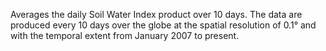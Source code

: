 Averages the daily Soil Water Index product over 10 days. The data are produced every 10 days over the globe at the spatial resolution of 0.1° and with the temporal extent from January 2007 to present.